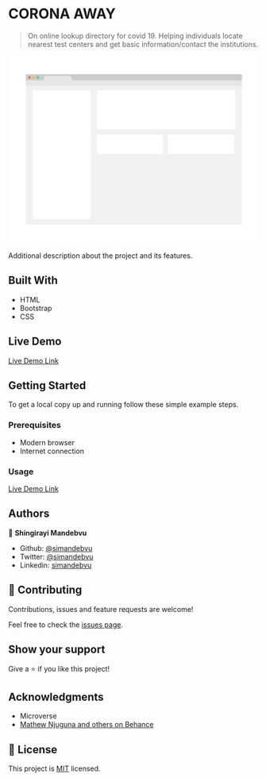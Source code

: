# CORONA AWAY

> On online lookup directory for covid 19. Helping individuals locate nearest test centers and get basic information/contact the institutions.

![screenshot](./app_screenshot.png)

Additional description about the project and its features.

## Built With

- HTML
- Bootstrap
- CSS

## Live Demo

[Live Demo Link](https://raw.githack.com/simandebvu/corona-away/develop/index.html)


## Getting Started

To get a local copy up and running follow these simple example steps.

### Prerequisites

- Modern browser
- Internet connection

### Usage

[Live Demo Link](https://raw.githack.com/simandebvu/corona-away/develop/index.html)

## Authors

👤 **Shingirayi Mandebvu**

- Github: [@simandebvu](https://github.com/simandebvu)
- Twitter: [@simandebvu](https://twitter.com/simandebvu)
- Linkedin: [simandebvu](https://linkedin.com/in/simandebvu)

## 🤝 Contributing

Contributions, issues and feature requests are welcome!

Feel free to check the [issues page](issues/).

## Show your support

Give a ⭐️ if you like this project!

## Acknowledgments

- Microverse
- [Mathew Njuguna and others on Behance](https://www.behance.net/mathewnjuguna)

## 📝 License

This project is [MIT](LICENSE.md) licensed.
